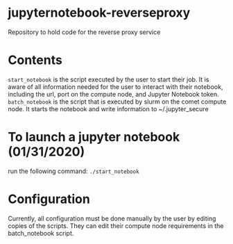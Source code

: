 # jupyternotebook-reverseproxy
Repository to hold code for the reverse proxy service
# Contents
`start_notebook` is the script executed by the user to start their job. It is aware of all information needed for the user to interact with their notebook, including the url, port on the compute node, and Jupyter Notebook token.
`batch_notebook` is the script that is executed by slurm on the comet compute node. It starts the notebook and write information to ~/.jupyter_secure

# To launch a jupyter notebook (01/31/2020)
run the following command:
`./start_notebook`

# Configuration
Currently, all configuration must be done manually by the user by editing copies of the scripts.
They can edit their compute node requirements in the batch_notebook script.
